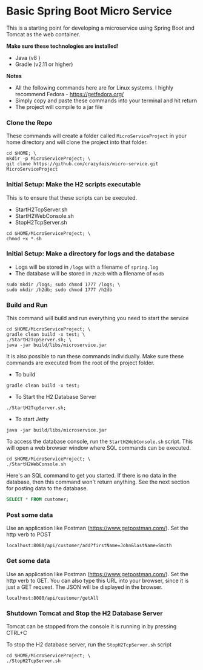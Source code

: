 # Basic Spring Boot Micro Service

This is a starting point for developing a microservice using Spring Boot and Tomcat as the web container.

**Make sure these technologies are installed!**
  - Java    (v8 )
  - Gradle 	(v2.11 or higher)

**Notes**
  - All the following commands here are for Linux systems.  I highly recommend Fedora - https://getfedora.org/
  - Simply copy and paste these commands into your terminal and hit return
  - The project will compile to a jar file


### Clone the Repo

These commands will create a folder called `MicroServiceProject` in your home directory and will clone the project into that folder.

```
cd $HOME; \
mkdir -p MicroServiceProject; \
git clone https://github.com/crazydais/micro-service.git MicroServiceProject
```

### Initial Setup: Make the H2 scripts executable
This is to ensure that these scripts can be executed.
- StartH2TcpServer.sh
- StartH2WebConsole.sh
- StopH2TcpServer.sh
```
cd $HOME/MicroServiceProject; \
chmod +x *.sh
```

### Initial Setup: Make a directory for logs and the database
- Logs will be stored in `/logs` with a filename of `spring.log`
- The database will be stored in `/h2db` with a filename of `msdb`
```
sudo mkdir /logs; sudo chmod 1777 /logs; \
sudo mkdir /h2db; sudo chmod 1777 /h2db
```

### Build and Run
This command will build and run everything you need to start the service
```
cd $HOME/MicroServiceProject; \
gradle clean build -x test; \
./StartH2TcpServer.sh; \
java -jar build/libs/microservice.jar
```

It is also possible to run these commands individually.  Make sure these commands are executed from the root of the project folder.
- To build
```
gradle clean build -x test;
```

- To Start the H2 Database Server
```
./StartH2TcpServer.sh;
```

- To start Jetty
```
java -jar build/libs/microservice.jar 
```

To access the database console, run the `StartH2WebConsole.sh` script.  This will open a web browser window where SQL commands can be executed.
```
cd $HOME/MicroServiceProject; \
./StartH2WebConsole.sh
```
Here's an SQL command to get you started.  If there is no data in the database, then this command won't return anything. See the next section for posting data to the database.
```sql
SELECT * FROM customer;
```

### Post some data

Use an application like Postman (https://www.getpostman.com/).  Set the http verb to POST
```
localhost:8080/api/customer/add?firstName=John&lastName=Smith
```

### Get some data
Use an application like Postman (https://www.getpostman.com/).  Set the http verb to GET.
You can also type this URL into your browser, since it is just a GET request. The JSON will be displayed in the browser.
```
localhost:8080/api/customer/getAll
```


### Shutdown Tomcat and Stop the H2 Database Server
Tomcat can be stopped from the console it is running in by pressing CTRL+C

To stop the H2 database server, run the `StopH2TcpServer.sh` script
```
cd $HOME/MicroServiceProject; \
./StopH2TcpServer.sh
```